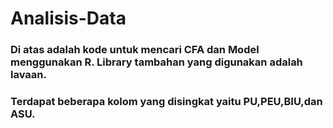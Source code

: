 # Analisis-Data

### Di atas adalah kode untuk mencari CFA dan Model menggunakan R. Library tambahan yang digunakan adalah **lavaan**.

### Terdapat beberapa kolom yang disingkat yaitu PU,PEU,BIU,dan ASU.
